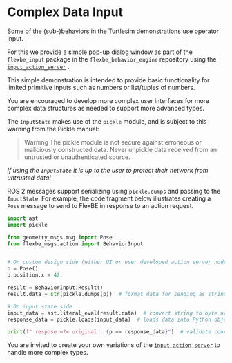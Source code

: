# Complex Data Input

Some of the (sub-)behaviors in the Turtlesim demonstrations use operator input.

For this we provide a simple pop-up dialog window as part of the `flexbe_input` package in the `flexbe_behavior_engine` repository 
using the [`input_action_server`](https://github.com/FlexBE/flexbe_behavior_engine/blob/ros2-devel/flexbe_input/flexbe_input/input_action_server.py) .

This simple demonstration is intended to provide basic functionality for limited 
primitive inputs such as numbers or list/tuples of numbers.

You are encouraged to develop more complex user interfaces for more complex data structures as needed to support more advanced types.

The `InputState` makes use of the `pickle` module, and is subject to this warning from the Pickle manual:

>   Warning The pickle module is not secure against erroneous or maliciously constructed data. 
>   Never unpickle data received from an untrusted or unauthenticated source.

*If using the `InputState` it is up to the user to protect their network from untrusted data!*

ROS 2 messages support serializing using `pickle.dumps` and passing to the `InputState`.
For example, the code fragment below illustrates creating a `Pose` message to send to FlexBE in response to an action request.

```python
import ast
import pickle

from geometry_msgs.msg import Pose
from flexbe_msgs.action import BehaviorInput


# On custom design side (either UI or user developed action server node)
p = Pose()
p.position.x = 42.

result = BehaviorInput.Result()
result.data = str(pickle.dumps(p))  # format data for sending as string of bytes

# On input state side 
input_data = ast.literal_eval(result.data)  # convert string to byte array
response_data = pickle.loads(input_data)  # loads data into Python object

print(f" respose =?= original : {p == response_data}")  # validate conversion
```

You are invited to create your own variations of the [`input_action_server`](https://github.com/FlexBE/flexbe_behavior_engine/blob/ros2-devel/flexbe_input/flexbe_input/input_action_server.py) to handle more complex types.



